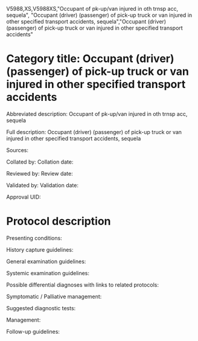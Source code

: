 V5988,XS,V5988XS,"Occupant of pk-up/van injured in oth trnsp acc, sequela", "Occupant (driver) (passenger) of pick-up truck or van injured in other specified transport accidents, sequela","Occupant (driver) (passenger) of pick-up truck or van injured in other specified transport accidents"
# Category title: Occupant (driver) (passenger) of pick-up truck or van injured in other specified transport accidents

Abbreviated description: Occupant of pk-up/van injured in oth trnsp acc, sequela

Full description: Occupant (driver) (passenger) of pick-up truck or van injured in other specified transport accidents, sequela

Sources:

Collated by:
Collation date:

Reviewed by:
Review date:

Validated by:
Validation date:

Approval UID:

# Protocol description

Presenting conditions:

History capture guidelines:

General examination guidelines:

Systemic examination guidelines:

Possible differential diagnoses with links to related protocols:

Symptomatic / Palliative management:

Suggested diagnostic tests:

Management:

Follow-up guidelines:
